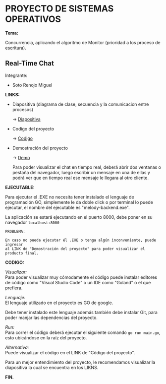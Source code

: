 # PROYECTO DE SISTEMAS OPERATIVOS

__Tema:__

Concurrencia, aplicando el algoritmo de Monitor (prioridad a los proceso de escritura).

## Real-Time Chat

Integrante:
 - Soto Renojo Miguel

**LINKS:**

 - Diapositiva    (diagrama de clase, secuencia y la comunicacion entre procesos)
    
    -> [Diapositiva](https://talks.godoc.org/github.com/MikelSot/presentation-melody/diapo.slide#1)    

 - Codigo del proyecto

    -> [Codigo](https://github.com/MikelSot/melody-backend)

 - Demostración del proyecto
    
    -> [Demo](http://ec2-3-128-51-192.us-east-2.compute.amazonaws.com:8080/)

    
    Para poder visualizar el chat en tiempo real, deberá abrir dos ventanas o pestaña del navegador,
    luego escribir un mensaje en una de ellas y podrá ver que en tiempo real ese mensaje
    le llegara al otro cliente.


**EJECUTABLE:**

Para ejecutar el .EXE no necesita tener instalado el lenguaje de programación GO, simplemente
le da doble click o por terminal lo puede ejecutar, el nombre del ejecutable es "melody-backend.exe".

La aplicación se estará ejecutando en el puerto 8000, debe poner en su navegador `localhost:8000`

    PROBLEMA:

    En caso no pueda ejecutar él .EXE o tenga algún inconveniente, puede ingresar
    al LINK de "Demostración del proyecto" para poder visualizar el producto final.

**CODIGO:**

_Visualizar:_ <br>
   Para poder visualizar muy cómodamente el código puede instalar editores de código
   como "Visual Studio Code" o un IDE como "Goland" o el que prefiera.

_Lenguaje:_<br>
El lenguaje utilizado en el proyecto es GO de google.

Debe tener instalado este lenguaje además también debe instalar Git,
para poder manjar las dependencias del proyecto.

_Run:_ <br>
Para correr el código deberá ejecutar el siguiente comando `go run main.go`, esto ubicándose en la raíz del proyecto.

_Alternativa:_<br>
Puede visualizar el código en el LINK de "Código del proyecto".


Para un mejor entendimiento del proyecto, le recomendamos visualizar la diapositiva
    la cual se encuentra en los LIKNS.

**FIN.**